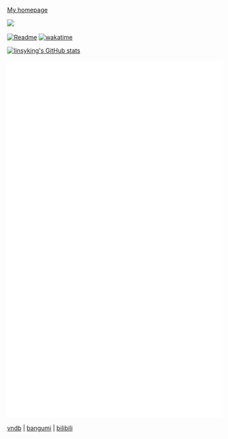 [My homepage](https://linsyking.github.io/)

![](https://img.shields.io/badge/status-alive-green)

[![Readme](https://github.com/linsyking/linsyking/actions/workflows/readme.yml/badge.svg)](https://github.com/linsyking/linsyking/actions/workflows/readme.yml) [![wakatime](https://wakatime.com/badge/user/b29db030-e6f7-485e-85af-93bb9f429312.svg)](https://wakatime.com/@b29db030-e6f7-485e-85af-93bb9f429312)

[![linsyking's GitHub stats](https://github-readme-stats.vercel.app/api?username=linsyking&show_icons=true&theme=onedark)](https://github.com/anuraghazra/github-readme-stats)

![Metrics](/github-metrics.svg)

[vndb](https://vndb.org/u212839) | [bangumi](https://bangumi.tv/user/linsyking) | [bilibili](https://space.bilibili.com/38360608)
